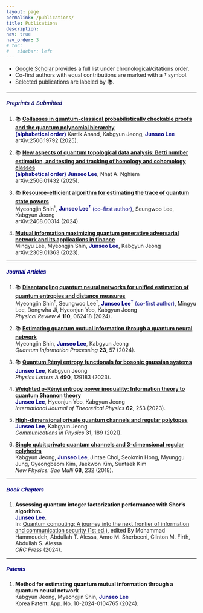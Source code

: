 ```yaml
---
layout: page
permalink: /publications/
title: Publications
description: 
nav: true
nav_order: 3
# toc:
#   sidebar: left
---
```

- [Google Scholar](https://scholar.google.co.kr/citations?user=mal5ZI8AAAAJ&hl=ko) provides a full list under chronological/citations order.
- Co-first authors with equal contributions are marked with a † symbol.
- Selected publications are labeled by :books:.

---
##### **<span style="color:#191970; font-family: Gill Sans, sans-serif;">Preprints & Submitted</span>**
1. :books: **[Collapses in quantum-classical probabilistically checkable proofs and the quantum polynomial hierarchy](https://www.arxiv.org/abs/2506.19792)<br>**
**<span style="color:navy">(alphabetical order)</span>** Kartik Anand, Kabgyun Jeong, **<span style="color:navy">Junseo Lee</span>**<br>
arXiv:2506.19792 (2025). <br>

1. :books: **[New aspects of quantum topological data analysis: Betti number estimation, and testing and tracking of homology and cohomology classes](https://arxiv.org/abs/2506.01432)<br>**
**<span style="color:navy">(alphabetical order)</span>** **<span style="color:navy">Junseo Lee</span>**, Nhat A. Nghiem<br>
arXiv:2506.01432 (2025). <br>

1. :books: **[Resource-efficient algorithm for estimating the trace of quantum state powers](https://arxiv.org/abs/2408.00314)<br>**
Myeongjin Shin<sup>†</sup>, **<span style="color:navy">Junseo Lee<sup>†</sup></span>** <span style="color:navy">(co-first author)</span>, Seungwoo Lee, Kabgyun Jeong<br>
arXiv:2408.00314 (2024). <br>

1. **[Mutual information maximizing quantum generative adversarial network and its applications in finance](https://arxiv.org/abs/2309.01363)<br>**
Mingyu Lee, Myeongjin Shin, **<span style="color:navy">Junseo Lee</span>**, Kabgyun Jeong<br>
arXiv:2309.01363 (2023). <br>

---
##### **<span style="color:navy; font-family: Gill Sans, sans-serif;">Journal Articles</span>**
1. :books: **[Disentangling quantum neural networks for unified estimation of quantum entropies and distance measures](https://doi.org/10.1103/PhysRevA.110.062418)<br>**
Myeongjin Shin<sup>†</sup>, Seungwoo Lee<sup>†</sup>, **<span style="color:navy">Junseo Lee<sup>†</sup></span>** <span style="color:navy">(co-first author)</span>, Mingyu Lee, Dongwha Ji, Hyeonjun Yeo, Kabgyun Jeong<br>
*Physical Review A* **110**, 062418 (2024).

1. :books: **[Estimating quantum mutual information through a quantum neural network](https://link.springer.com/article/10.1007/s11128-023-04253-1)<br>**
Myeongjin Shin, **<span style="color:navy">Junseo Lee</span>**, Kabgyun Jeong<br>
*Quantum Information Processing* **23**, 57 (2024).

1. :books: **[Quantum Rényi entropy functionals for bosonic gaussian systems](https://doi.org/10.1016/j.physleta.2023.129183)<br>**
**<span style="color:navy">Junseo Lee</span>**, Kabgyun Jeong<br>
*Physics Letters A* **490**, 129183 (2023).

1. **[Weighted p-Rényi entropy power inequality: Information theory to quantum Shannon theory](https://link.springer.com/article/10.1007/s10773-023-05512-8)<br>**
**<span style="color:navy">Junseo Lee</span>**, Hyeonjun Yeo, Kabgyun Jeong<br>
*International Journal of Theoretical Physics* **62**, 253  (2023).

1. **[High-dimensional private quantum channels and regular polytopes](https://vjs.ac.vn/index.php/cip/article/view/15762)<br>**
**<span style="color:navy">Junseo Lee</span>**, Kabgyun Jeong<br>
*Communications in Physics* **31**, 189 (2021).

1. **[Single qubit private quantum channels and 3-dimensional regular polyhedra](https://doi.org/10.3938/NPSM.68.232)<br>**
Kabgyun Jeong, **<span style="color:navy">Junseo Lee</span>**, Jintae Choi, Seokmin Hong, Myunggu Jung, Gyeongbeom Kim, Jaekwon Kim, Suntaek Kim<br>
*New Physics: Sae Mulli* **68**, 232 (2018).

---
##### **<span style="color:navy; font-family: Gill Sans, sans-serif;">Book Chapters</span>**
1. **Assessing quantum integer factorization performance with Shor’s algorithm.<br>**
**<span style="color:navy">Junseo Lee</span>**.<br>
In: [Quantum computing: A journey into the next frontier of information and communication security (1st ed.)](https://www.routledge.com/Quantum-Computing-A-Journey-into-the-Next-Frontier-of-Information-and-Communication-Security/Hammoudeh-Essa-Sherbeeni-Firth-Essa/p/book/9781032757056?srsltid=AfmBOoqNa09YBBHmjHjIlwlGIfv61lL3UNJdQM0H-QLQWWd9cH7tG4oe), edited By Mohammad Hammoudeh, Abdullah T. Alessa, Amro M. Sherbeeni, Clinton M. Firth, Abdullah S. Alessa<br>
*CRC Press* (2024).

---
##### **<span style="color:navy; font-family: Gill Sans, sans-serif;">Patents</span>**
1. **Method for estimating quantum mutual information through a quantum neural network<br>**
Kabgyun Jeong, Myeongjin Shin, **<span style="color:navy">Junseo Lee</span>**<br>
Korea Patent: App. No. 10-2024-0104765 (2024).